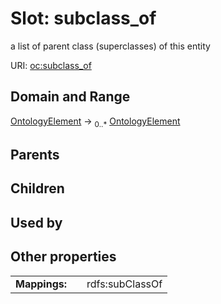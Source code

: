 
# Slot: subclass_of


a list of parent class (superclasses) of this entity

URI: [oc:subclass_of](http://w3id.org/ontogpt/ontology-class-templatesubclass_of)


## Domain and Range

[OntologyElement](OntologyElement.md) &#8594;  <sub>0..\*</sub> [OntologyElement](OntologyElement.md)

## Parents


## Children


## Used by


## Other properties

|  |  |  |
| --- | --- | --- |
| **Mappings:** | | rdfs:subClassOf |


